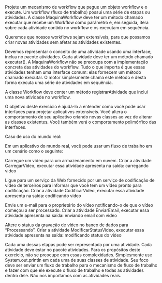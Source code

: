 Projete um mecanismo de workflow que pegue um objeto workflow e o execute. Um workflow (fluxo de trabalho) possui uma série de etapas ou atividades. A classe MaquinaWorkflow deve ter um método chamado executar que recebe um Workflow como parâmetro e, em seguida, itera sobre cada atividade contido no workflow e os executam em sequência.

Queremos que nossos workflows sejam extensíveis, para que possamos criar novas atividades sem afetar as atividades existentes.

Devemos representar o conceito de uma atividade usando uma interface, inclua no pacote atividades. Cada atividade deve ter um método chamado executar(). A MaquinaWorkflow não se preocupa com a implementação concreta das atividades do workflow. Tudo o que importa é que essas atividades tenham uma interface comum: elas fornecem um método chamado executar. O motor simplesmente chama este método e desta forma executa uma série de atividades em sequência.

A classe Workflow deve conter um método registrarAtividade que inclui uma nova atividade no workflow.

O objetivo deste exercício é ajudá-lo a entender como você pode usar interfaces para projetar aplicativos extensíveis. Você altera o comportamento de seu aplicativo criando novas classes ao vez de alterar as classes existentes. Você também verá o comportamento polimórfico das interfaces.

Caso de uso do mundo real:

Em um aplicativo do mundo real, você pode usar um fluxo de trabalho em um cenário como o seguinte:

Carregue um vídeo para um armazenamento em nuvem. Criar a atividade CarregarVideo, executar essa atividade apresenta na saída: carregando video

Ligue para um serviço da Web fornecido por um serviço de codificação de vídeo de terceiros para informar que você tem um vídeo pronto para codificação. Criar a atividade CodificarVideo, executar essa atividade apresenta na saída: codificando video

Envie um e-mail para o proprietário do vídeo notificando-o de que o vídeo começou a ser processado. Criar a atividade EnviarEmail, executar essa atividade apresenta na saída: enviando email com video

Altere o status da gravação de vídeo no banco de dados para “Processando”. Criar a atividade ModificarStatusVideo, executar essa atividade apresenta na saída: modificando status do video

Cada uma dessas etapas pode ser representada por uma atividade. Cada atividade deve estar no pacote atividades. Para os propósitos deste exercício, não se preocupe com essas complexidades. Simplesmente use System.out.println em cada uma de suas classes de atividade. Seu foco deve ser enviar um fluxo de trabalho para o mecanismo de fluxo de trabalho e fazer com que ele execute o fluxo de trabalho e todas as atividades dentro dele. Não nos importamos com as atividades reais.
